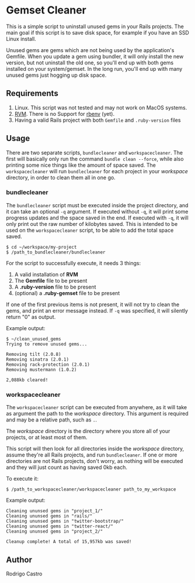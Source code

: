 # Gemset Cleaner

This is a simple script to uninstall unused gems in your Rails projects.
The main goal if this script is to save disk space, for example if you have an
SSD Linux install.

Unused gems are gems which are not being used by the application's Gemfile.
When you update a gem using bundler, it will only install the new version, but
not uninstall the old one, so you'll end up with both gems installed on your
system/gemset. In the long run, you'll end up with many unused gems just
hogging up disk space.

## Requirements

1. Linux. This script was not tested and may not work on MacOS systems.
2. [RVM](https://rvm.io/). There is no Support for [rbenv](http://rbenv.org/)
(yet).
3. Having a valid Rails project with both `Gemfile` and `.ruby-version` files

## Usage

There are two separate scripts, `bundlecleaner` and `workspacecleaner`. The
first will basically only run the command `bundle clean --force`, while also
printing some nice things like the amount of space saved. The `workspacecleaner`
will run `bundlecleaner` for each project in your *workspace* directory, in
order to clean them all in one go.

### bundlecleaner

The `bundlecleaner` script must be executed inside the project directory, and
it can take an optional `-q` argument. If executed without `-q`, it will print
some progress updates and the space saved in the end. If executed with `-q`,
it will only print out the raw number of kilobytes saved. This is intended to
be used on the `workspacecleaner` script, to be able to add the total space
saved.

    $ cd ~/workspace/my-project
    $ /path_to_bundlecleaner/bundlecleaner
    
For the script to successfully execute, it needs 3 things:

1. A valid installation of **RVM**
2. The **Gemfile** file to be present
3. A **.ruby-version** file to be present
4. (optional) a **.ruby-gemset** file to be present

If one of the first previous items is not present, it will not try to clean the
gems, and print an error message instead. If `-q` was specified, it will
silently return "0" as output.

Example output:

    $ ~/clean_unused_gems
    Trying to remove unused gems...
    
    Removing tilt (2.0.8)
    Removing sinatra (2.0.1)
    Removing rack-protection (2.0.1)
    Removing mustermann (1.0.2)
    
    2,088kb cleared!
    
### workspacecleaner

The `workspacecleaner` script can be executed from anywhere, as it will take as
argument the path to the *workspace* directory. This argument is required and
may be a relative path, such as `.`.

The *workspace* directory is the directory where you store all of your projects,
or at least most of them.

This script will then look for all directories inside the *workspace* directory,
assume they're all Rails projects, and run `bundlecleaner`. If one or more
directories are not Rails projects, don't worry, as nothing will be executed and
they will just count as having saved 0kb each.

To execute it:

    $ /path_to_workspacecleaner/workspacecleaner path_to_my_workspace
    
Example output:

    Cleaning ununsed gems in "project_1/"
    Cleaning ununsed gems in "rails/"
    Cleaning ununsed gems in "twitter-bootstrap/"
    Cleaning ununsed gems in "twitter-react/"
    Cleaning ununsed gems in "project_2/"

    Cleanup complete! A total of 15,957kb was saved!

## Author

Rodrigo Castro
